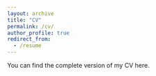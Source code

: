 ```yaml
---
layout: archive
title: "CV"
permalink: /cv/
author_profile: true
redirect_from:
  - /resume
---
```


You can find the complete version of my CV <a href="https://drive.google.com/file/d/1QcbA4Oe2aPUzuJyl-JKn9G-dcHP3_v12/view" style="text-decoration: none" target="_blank">here</a>.



 